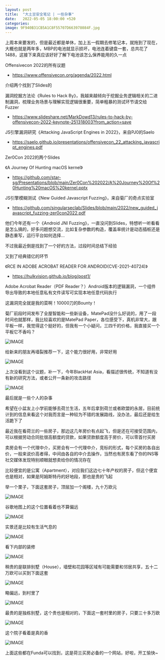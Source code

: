 ```yaml
---
layout: post
title:  "大土豆安全笔记 | 一些杂事"
date:   2022-05-05 18:00:00 +520
categories: 
image: 9F940B31CB5A1C8F55707D663978084F.jpg
---
```


上周本来要发的，但是最近都是单休，加上五一假期去修笔记本，就拖到了现在，大概也就是两年多，MBP的电池就显示损坏，电池连着键盘一套，总共花了1488，这接下来真应该好好了解下电池该怎么保养能用的久一点

Offensivecon 2022的所有议题
- https://www.offensivecon.org/agenda/2022.html

介绍两个找到了Slides的

漏洞挖掘方法论《Rules to Hack By》，我越来越倾向于挖掘业务逻辑相关的二进制漏洞，梳理业务场景与理解实现逻辑很重要，简单粗暴的测试环节请交给Fuzzer
- https://www.slideshare.net/MarkDowd13/rules-to-hack-by-offensivecon-2022-keynote-251318003?from_action=save

JS引擎漏洞研究《Attacking JavaScript Engines in 2022》，来自PJ0的Saelo
- https://saelo.github.io/presentations/offensivecon_22_attacking_javascript_engines.pdf

Zer0Con 2022的两个Slides

《A Journey Of Hunting macOS kernel》
- https://github.com/star-sg/Presentations/blob/main/Zer0Con%202022/A%20Journey%20Of%20Hunting%20macOS%20kernel.pptx

JS引擎模糊测试《New Guided Javascript Fuzzing》，来自菊厂的奇点实验室
- https://github.com/singularseclab/Slides/blob/main/2022/new_guided_javascript_fuzzing-zer0con2022.pdf

他们今年还有一个《Android JNI Fuzzing》，一直没问到Slides，特想听一听看看是怎么搞的，好多问题想交流，比如复杂参数的构造，覆盖率统计是动态插桩还是静态重写，运行平台如何选择...

不过我最近倒是找到了一个好的方法，过段时间总结下经验

又到了经典错亿的环节

《RCE IN ADOBE ACROBAT READER FOR ANDROID(CVE-2021-40724)》
- https://hulkvision.github.io/blog/post1/

Adobe Acrobat Reader（PDF Reader？）Android版本的逻辑漏洞，一个组件导出导致的本地任意私有文件读写可实现本地任意代码执行

这漏洞完全就是我的菜啊！10000刀的Bounty！

菊厂前段时间发布了全屋智能和一些新设备，MatePad没什么好说的，用了一段时间也就那样，我比较喜欢的是MatePad Paper，各位感受下，真机非常大，跟平板一样，我觉得这个挺好的，但我有一个小疑问，三四千的价格，我直接买一个平板它不香吗？

![IMAGE](/assets/resources/6CF3306D038AF9346E552A6ABE9F367F.jpg)

给新来的朋友再墙裂推荐一下，这个能力很好用，非常好用

![IMAGE](/assets/resources/CAD1C820C0700EB93F282CE3FF6CE48A.jpg)

上次没看到这个议题，补一下，今年BlackHat Asia，看描述很传统，不知道有没有新的研究方法，或者公开一条新的攻击路径

![IMAGE](/assets/resources/0C4E00176B3ACC6914AB347320D8CD4F.jpg)

最后就是一些个人的杂事

希望在小盆友上小学前能够去荷兰生活，五年后拿到荷兰或者欧盟的永居，目前统计到的信息来看这个对我而言是一种较为不错的发展路线，没办法，最后还是给生活跪下了

最近我在看荷兰的一些房子，那边这几年房价有点起飞，但是还在可接受范围内，可以根据劳动合同批很高额度的贷款，如果贷款额度高于房价，可以零首付买房

卖房会有一个代理中介，买房会有一个代理中介，竞标的形式，每个买房的各自出价，一般来说价高者得，中间由各自的中介去操作，当然也有房东看了你的INS等社交媒体发现特别顺眼就想卖给你的情况存在

比较便宜的是公寓（Apartment），对应我们这边七十年产权的房子，但这个便宜也是相对，如果是阿姆斯特丹的好地段，那也是贵的飞起

举一个栗子，下面这套房子，顶层加一个阁楼，九十万欧元

![IMAGE](/assets/resources/621E457B3BB819EE6075643B7C60649D.jpg)

谷歌地图上的这个位置看着也不算偏远

![IMAGE](/assets/resources/EB2AB8754312122FBDA96B4040223369.jpg)

实景还是比较有生活气息的

![IMAGE](/assets/resources/E905AAF250C8725258E518BB8DF8260F.jpg)

看下内部的装修

![IMAGE](/assets/resources/8725EB6FC57E3967EABB3771D3B9D790.jpg)

稍贵的是联排别墅（House），墙壁和花园等区域有可能需要和邻居共享，五十二万欧可以买到下面这套

![IMAGE](/assets/resources/F81AA947E27ED31A02DC1EFC8F86D824.jpg)

略偏远，到村里了

![IMAGE](/assets/resources/25AF2729107A66815DE4C036FDA79BA0.jpg)

最贵的是独栋别墅，这个贵也是相对的，下面这一套村里的房子，只要三十多万欧

![IMAGE](/assets/resources/793F9AA7F1EE35B40D65BCE58120DB85.jpg)

这个院子看着是真的香

![IMAGE](/assets/resources/9F940B31CB5A1C8F55707D663978084F.jpg)

上面这些都在Funda可以找到，这是荷兰买房必备的一个网站，好啦，开工愉快~